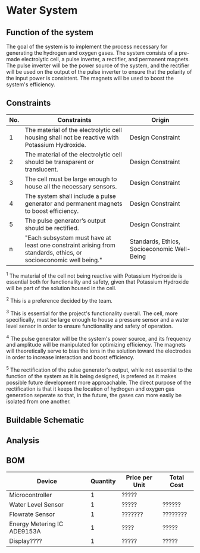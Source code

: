 # Water System
## Function of the system
The goal of the system is to implement the process necessary for generating the hydrogen and oxygen gases. The system consists of a pre-made electrolytic cell, a pulse inverter, a rectifier, and permanent magnets. The pulse inverter will be the power source of the system, and the rectifier will be used on the output of the pulse inverter to ensure that the polarity of the input power is consistent. The magnets will be used to boost the system's efficiency.

## Constraints
| No. | Constraints                                                                                   | Origin            |
| --- | --------------------------------------------------------------------------------------------- | ----------------- |
| 1   | The material of the electrolytic cell housing shall not be reactive with Potassium Hydroxide. | Design Constraint |
| 2   | The material of the electrolytic cell should be transparent or translucent.                   | Design Constraint |
| 3   | The cell must be large enough to house all the necessary sensors.                             | Design Constraint | **********************
| 4   | The system shall include a pulse generator and permanent magnets to boost efficiency.         | Design Constraint |
| 5   | The pulse generator’s output should be rectified.                                             | Design Constraint |
| n   | "Each subsystem must have at least one constraint arising from standards, ethics, or socioeconomic well being." | Standards, Ethics, Socioeconomic Well-Being | ***************

<sup>1</sup>
The material of the cell not being reactive with Potassium Hydroxide is essential both for functionality and safety, given that Potassium Hydroxide will be part of the solution housed in the cell.

<sup>2</sup>
This is a preference decided by the team.

<sup>3</sup>
This is essential for the project's functionality overall. The cell, more specifically, must be large enough to house a pressure sensor and a water level sensor in order to ensure functionality and safety of operation.

<sup>4</sup>
The pulse generator will be the system's power source, and its frequency and amplitude will be manipulated for optimizing efficiency. The magnets will theoretically serve to bias the ions in the solution toward the electrodes in order to increase interaction and boost efficiency.

<sup>5</sup>
The rectification of the pulse generator's output, while not essential to the function of the system as it is being designed, is prefered as it makes possible future development more approachable. The direct purpose of the rectification is that it keeps the location of hydrogen and oxygen gas generation seperate so that, in the future, the gases can more easily be isolated from one another.




## Buildable Schematic



## Analysis


## BOM
| Device | Quantity | Price per Unit | Total Cost |
| ------ | -------- | -------------- | ---------- |
| Microcontroller | 1 | ????? |
| Water Level Sensor | 1 | ????? | ?????? | ?????? |
| Flowrate Sensor | 1 | ??????? | ???????? |
| Energy Metering IC ADE9153A | 1 | ???? | ????? |
| Display???? | 1 | ????? | ????? |
